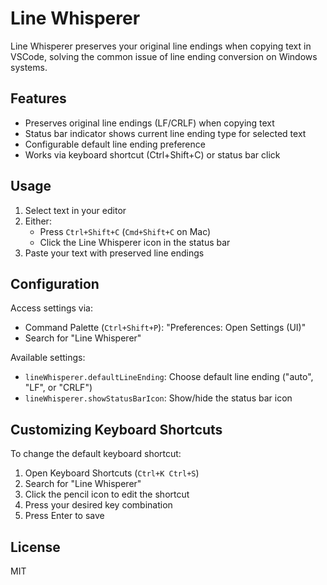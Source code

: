 # Line Whisperer

Line Whisperer preserves your original line endings when copying text in VSCode, solving the common issue of line ending conversion on Windows systems.

## Features

- Preserves original line endings (LF/CRLF) when copying text
- Status bar indicator shows current line ending type for selected text
- Configurable default line ending preference
- Works via keyboard shortcut (Ctrl+Shift+C) or status bar click

## Usage

1. Select text in your editor
2. Either:
   - Press `Ctrl+Shift+C` (`Cmd+Shift+C` on Mac)
   - Click the Line Whisperer icon in the status bar
3. Paste your text with preserved line endings

## Configuration

Access settings via:
- Command Palette (`Ctrl+Shift+P`): "Preferences: Open Settings (UI)"
- Search for "Line Whisperer"

Available settings:
- `lineWhisperer.defaultLineEnding`: Choose default line ending ("auto", "LF", or "CRLF")
- `lineWhisperer.showStatusBarIcon`: Show/hide the status bar icon

## Customizing Keyboard Shortcuts

To change the default keyboard shortcut:
1. Open Keyboard Shortcuts (`Ctrl+K Ctrl+S`)
2. Search for "Line Whisperer"
3. Click the pencil icon to edit the shortcut
4. Press your desired key combination
5. Press Enter to save

## License

MIT